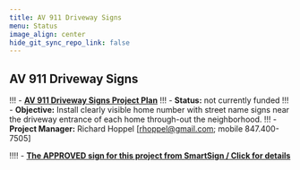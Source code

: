 ```yaml
---
title: AV 911 Driveway Signs 
menu: Status
image_align: center
hide_git_sync_repo_link: false
---
```


## AV 911 Driveway Signs
!!! - [__AV 911 Driveway Signs Project Plan__](https://1drv.ms/x/s!AmlRt1Ah7vyImdVjxxdvzQRRlQrMNw)
!!! - __Status:__ not currently funded
!!! - __Objective:__ Install clearly visible home number with street name signs near the driveway entrance of each home through-out the neighborhood.
!!! - __Project Manager:__ Richard Hoppel [rhoppel@gmail.com; mobile 847.400-7505]

!!!! - [__The APPROVED sign for this project from SmartSign / Click for details__][SmartSign]

[SmartSign]: http://bit.ly/2TW2FLG
